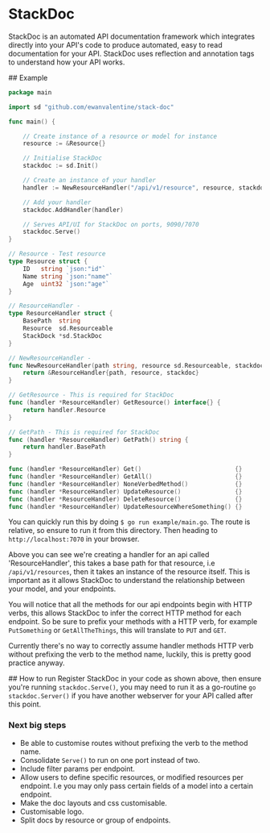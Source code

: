 # StackDoc

StackDoc is an automated API documentation framework which integrates directly into your API's code to produce automated, easy to read documentation for your API. StackDoc uses reflection and annotation tags to understand how your API works.

## Example
```go
package main

import sd "github.com/ewanvalentine/stack-doc"

func main() {

	// Create instance of a resource or model for instance
	resource := &Resource{}

	// Initialise StackDoc
	stackdoc := sd.Init()

	// Create an instance of your handler
	handler := NewResourceHandler("/api/v1/resource", resource, stackdoc)

	// Add your handler
	stackdoc.AddHandler(handler)

	// Serves API/UI for StackDoc on ports, 9090/7070
	stackdoc.Serve()
}

// Resource - Test resource
type Resource struct {
	ID   string `json:"id"`
	Name string `json:"name"`
	Age  uint32 `json:"age"`
}

// ResourceHandler -
type ResourceHandler struct {
	BasePath  string
	Resource  sd.Resourceable
	StackDock *sd.StackDoc
}

// NewResourceHandler -
func NewResourceHandler(path string, resource sd.Resourceable, stackdoc *sd.StackDoc) *ResourceHandler {
	return &ResourceHandler{path, resource, stackdoc}
}

// GetResource - This is required for StackDoc
func (handler *ResourceHandler) GetResource() interface{} {
	return handler.Resource
}

// GetPath - This is required for StackDoc
func (handler *ResourceHandler) GetPath() string {
	return handler.BasePath
}

func (handler *ResourceHandler) Get()                          {}
func (handler *ResourceHandler) GetAll()                       {}
func (handler *ResourceHandler) NoneVerbedMethod()             {}
func (handler *ResourceHandler) UpdateResource()               {}
func (handler *ResourceHandler) DeleteResource()               {}
func (handler *ResourceHandler) UpdateResourceWhereSomething() {}

```

You can quickly run this by doing `$ go run example/main.go`. The route is relative, so ensure to run it from this directory. Then heading to `http://localhost:7070` in your browser.

Above you can see we're creating a handler for an api called 'ResourceHandler', this takes a base path for that resource, i.e `/api/v1/resources`, then it takes an instance of the resource itself. This is important as it allows StackDoc to understand the relationship between your model, and your endpoints.

You will notice that all the methods for our api endpoints begin with HTTP verbs, this allows StackDoc to infer the correct HTTP method for each endpoint. So be sure to prefix your methods with a HTTP verb, for example `PutSomething` or `GetAllTheThings`, this will translate to `PUT` and `GET`.

Currently there's no way to correctly assume handler methods HTTP verb without prefixing the verb to the method name, luckily, this is pretty good practice anyway.

## How to run
Register StackDoc in your code as shown above, then ensure you're running `stackdoc.Serve()`, you may need to run it as a go-routine `go stackdoc.Server()` if you have another webserver for your API called after this point.

### Next big steps
- Be able to customise routes without prefixing the verb to the method name.
- Consolidate `Serve()` to run on one port instead of two.
- Include filter params per endpoint.
- Allow users to define specific resources, or modified resources per endpoint. I.e you may only pass certain fields of a model into a certain endpoint.
- Make the doc layouts and css customisable.
- Customisable logo.
- Split docs by resource or group of endpoints.
